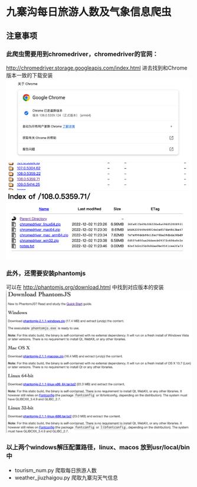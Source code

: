 # 九寨沟每日旅游人数及气象信息爬虫
## 注意事项
### 此爬虫需要用到chromedriver，chromedriver的官网：
http://chromedriver.storage.googleapis.com/index.html
进去找到和Chrome版本一致的下载安装
![image](./imgs/img_2.png)
![image](./imgs/img.png)
![image](./imgs/img_1.png)

### 此外，还需要安装phantomjs
可以在 http://phantomjs.org/download.html 中找到对应版本的安装
![image](./imgs/img_3.png)

### 以上两个windows解压配置路径，linux、macos 放到usr/local/bin中

* tourism_num.py 爬取每日旅游人数
* weather_jiuzhaigou.py 爬取九寨沟天气信息
